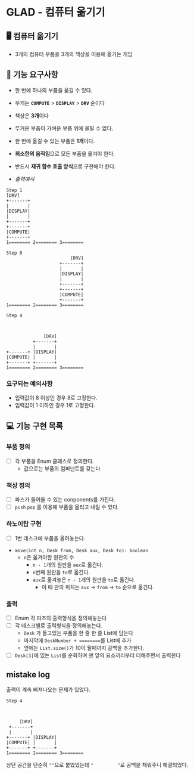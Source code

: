 # GLAD - 컴퓨터 옮기기

## 🖥️ 컴퓨터 옮기기
- 3개의 컴퓨터 부품을 3개의 책상을 이용해 옮기는 게임

## 🚀 기능 요구사항

- 한 번에 하나의 부품을 옮길 수 있다.
- 무게는 **`COMPUTE`** > **`DISPLAY`** > **`DRV`** 순이다
- 책상은 **3개**이다
- 무거운 부품이 가벼운 부품 위에 올릴 수 없다.
- 한 번에 옮길 수 있는 부품은 **1개**이다.
- **최소한의 움직임**으로 모든 부품을 옮겨야 한다.
- 반드시 **재귀 함수 호출 방식**으로 구현해야 한다.

- _출력예시_
```
Step 1
[DRV]
+-------+
|       |
|DISPLAY|
|       |
+-------+
+-------+
|COMPUTE|
+-------+
1======== 2======== 3========
```
```
Step 8
                        [DRV]
                    +-------+
                    |       |
                    |DISPLAY|
                    |       |
                    +-------+
                    +-------+
                    |COMPUTE|
                    +-------+
1======== 2======== 3========

```
```
Step 4



              [DRV]
          +-------+
          |       |
+-------+ |DISPLAY|
|COMPUTE| |       |
+-------+ +-------+
1======== 2======== 3========

```

### 요구되는 예외사항

- 입력값이 8 이상인 경우 8로 고정한다.
- 입력값이 1 이하인 경우 1로 고정한다.

## 💻 기능 구현 목록

### 부품 정의

- [ ] 각 부품을 Enum 클래스로 정의한다.
  - 값으로는 부품의 컴퍼넌트를 갖는다

### 책상 정의

- [ ] 파스가 들어올 수 있는 conponents를 가진다.
- [ ] `push` `pop` 를 이용해 부품을 올리고 내릴 수 있다.

### 하노이탑 구현

- [ ] 1번 데스크에 부품을 올려놓는다.
- `move(int n, Desk from, Desk aux, Desk to): boolean`
  - `n`은 옮겨야할 원판의 수
    - `n - 1`개의 원판을 `aux`로 옮긴다.
    - `n`번째 원판을 `to`로 옮긴다.
    - `aux`로 옮겨놓은 `n - 1`개의 원판을 `to`로 옮긴다.
      - 이 때 판의 위치는 `aux` -> `from` -> `to` 순으로 옮긴다.

### 출력

- [ ] Enum 각 파츠의 출력형식을 정의해놓는다
- [ ] 각 데스크별로 출력형식을 정의해놓는다.
  - `Desk` 가 들고있는 부품을 한 줄 한 줄 List에 담는다
  - 마지막에 `DeskNumber + ========`를 List에 추가
  - 앞에는 `List.size()`가 10이 될때까지 공백을 추가한다.
- [ ] `Desk[3]`에 있는 `List`를 순회하며 맨 앞의 요소끼리부터 더해주면서 출력한다

## mistake log

출력이 계속 삐져나오는 문제가 있었다.
```
Step 4
  
  
  
     [DRV] 
 +-------+ 
 |       | 
+-------+ |DISPLAY| 
|COMPUTE| |       | 
+-------+ +-------+ 
1======== 2======== 3========
```
상단 공간을 단순히 `""`으로 붙였었는데 `"         "`로 공백을 채워주니 해결되었다.
